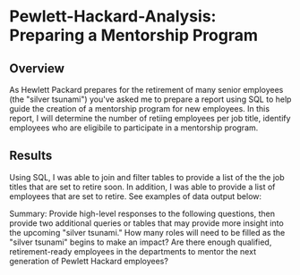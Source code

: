 # Pewlett-Hackard-Analysis: Preparing a Mentorship  Program

## Overview

As Hewlett Packard prepares for the retirement of many senior employees (the "silver tsunami") you've asked me to prepare a report using SQL to help guide the creation of a mentorship program for new employees. In this report, I will determine the number of retiing employees per job title, identify employees who are eligibile to participate in a mentorship program.

## Results
Using SQL, I was able to join and filter tables to provide a list of the the job titles that are set to retire soon. In addition, I was able to provide a list of employees that are set to retire. See examples of data output below: 




Summary: Provide high-level responses to the following questions, then provide two additional queries or tables that may provide more insight into the upcoming "silver tsunami."
How many roles will need to be filled as the "silver tsunami" begins to make an impact?
Are there enough qualified, retirement-ready employees in the departments to mentor the next generation of Pewlett Hackard employees?
